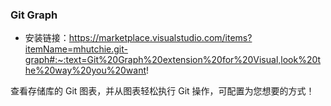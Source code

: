 ### Git Graph
- 安装链接：https://marketplace.visualstudio.com/items?itemName=mhutchie.git-graph#:~:text=Git%20Graph%20extension%20for%20Visual,look%20the%20way%20you%20want!

查看存储库的 Git 图表，并从图表轻松执行 Git 操作，可配置为您想要的方式！